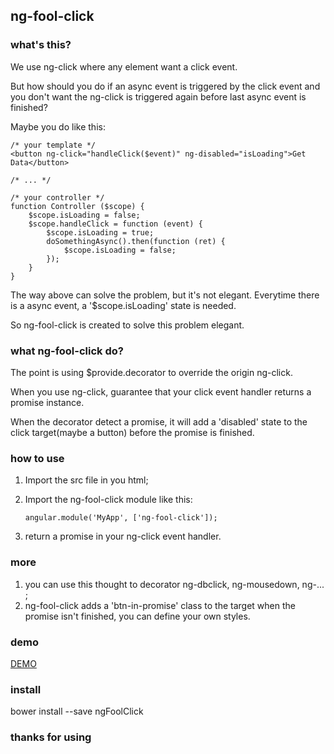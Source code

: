 ## ng-fool-click

### what's this?
 We use ng-click where any element want a click event. 

 But how should you do if an async event is triggered by the click event and you don't want the ng-click is triggered again before last async event is finished? 
 
 Maybe you do like this:
 
```
/* your template */
<button ng-click="handleClick($event)" ng-disabled="isLoading">Get Data</button>

/* ... */

/* your controller */
function Controller ($scope) {
    $scope.isLoading = false;
    $scope.handleClick = function (event) {
        $scope.isLoading = true;
        doSomethingAsync().then(function (ret) {
            $scope.isLoading = false;
        });
    }
}
```

 The way above can solve the problem, but it's not elegant. Everytime there is a async event, a '\$scope.isLoading' state is needed.
 
 So ng-fool-click is created to solve this problem elegant. 

### what ng-fool-click do?
 The point is using $provide.decorator to override the origin ng-click. 
 
 When you use ng-click, guarantee that your click event handler returns a promise instance. 
 
 When the decorator detect a promise, it will add a 'disabled' state to the click target(maybe a button) before the promise is finished.
 
### how to use

 1. Import the src file in you html;
 2. Import the ng-fool-click module like this:
    ```
    angular.module('MyApp', ['ng-fool-click']);
    ```

 3. return a promise in your ng-click event handler.

### more
  1. you can use this thought to decorator ng-dbclick, ng-mousedown, ng-... ;
  2. ng-fool-click adds a 'btn-in-promise' class to the target when the promise isn't finished, you can define your own styles.

### demo 
 [DEMO](https://codepen.io/0xfc/pen/RgEwWv)
 
### install 
 bower install --save ngFoolClick
 
### thanks for using

